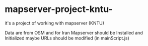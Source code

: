 # mapserver-project-kntu-
it's a project of working with mapserver (KNTU)

Data are from OSM and for Iran
Mapserver should be Installed and Initialized
maybe URLs should be modified (in mainScript.js)
